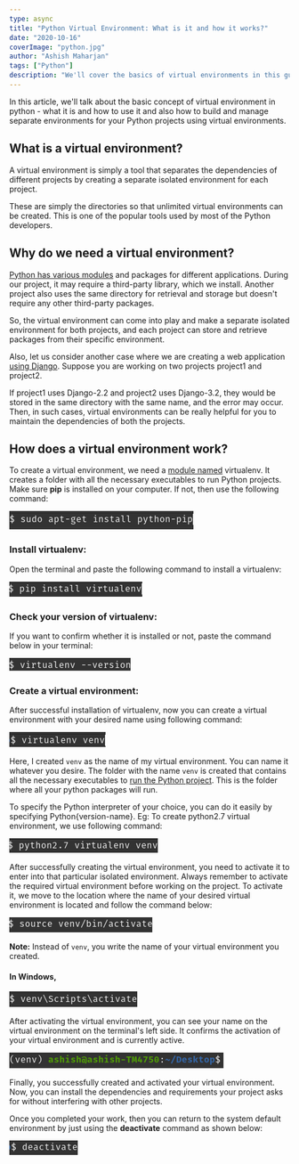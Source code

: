 ```yaml
---
type: async
title: "Python Virtual Environment: What is it and how it works?"
date: "2020-10-16"
coverImage: "python.jpg"
author: "Ashish Maharjan"
tags: ["Python"]
description: "We'll cover the basics of virtual environments in this guide and how to use them. We will then take a closer look at how virtual environments actually work."
---
```


In this article, we'll talk about the basic concept of virtual environment in python - what it is and how to use it and also how to build and manage separate environments for your Python projects using virtual environments.

## What is a virtual environment?

A virtual environment is simply a tool that separates the dependencies of different projects by creating a separate isolated environment for each project.

These are simply the directories so that unlimited virtual environments can be created. This is one of the popular tools used by most of the Python developers.

## Why do we need a virtual environment?

[Python has various modules](/python-basics-in-minutes/) and packages for different applications. During our project, it may require a third-party library, which we install. Another project also uses the same directory for retrieval and storage but doesn't require any other third-party packages.

So, the virtual environment can come into play and make a separate isolated environment for both projects, and each project can store and retrieve packages from their specific environment.

Also, let us consider another case where we are creating a web application [using Django](https://www.djangoproject.com/start/). Suppose you are working on two projects project1 and project2.

If project1 uses Django-2.2 and project2 uses Django-3.2, they would be stored in the same directory with the same name, and the error may occur. Then, in such cases, virtual environments can be really helpful for you to maintain the dependencies of both the projects.

## How does a virtual environment work?

To create a virtual environment, we need a [module named](https://pypi.org/project/virtualenv/) virtualenv. It creates a folder with all the necessary executables to run Python projects. Make sure **pip** is installed on your computer. If not, then use the following command:

<img src="pip.png" alt="Pip" /><br>

### Install virtualenv:

Open the terminal and paste the following command to install a virtualenv:

<img src="install.png" alt="Install" /><br>

### Check your version of virtualenv:

If you want to confirm whether it is installed or not, paste the command below in your terminal:

<img src="check.png" alt="Check" /><br>

### Create a virtual environment:

After successful installation of virtualenv, now you can create a virtual environment with your desired name using following command:

<img src="name.png" alt="Check" /><br>

Here, I created `venv` as the name of my virtual environment. You can name it whatever you desire. The folder with the name `venv` is created that contains all the necessary executables to [run the Python project](/speed-up-python-code/). This is the folder where all your python packages will run.

To specify the Python interpreter of your choice, you can do it easily by specifying Python{version-name}.
Eg: To create python2.7 virtual environment, we use following command:

<img src="version.png" alt="Version" /><br>

After successfully creating the virtual environment, you need to activate it to enter into that particular isolated environment. Always remember to activate the required virtual environment before working on the project. To activate it, we move to the location where the name of your desired virtual environment is located and follow the command below:

<img src="activate.png" alt="Activate" /><br>

**Note:** Instead of `venv`, you write the name of your virtual environment you created.<br>

#### In Windows,

<img src="windows.png" alt="Windows" /><br>

After activating the virtual environment, you can see your name on the virtual environment on the terminal's left side. It confirms the activation of your virtual environment and is currently active.

<img src="activated.png" alt="Activated" /><br>

Finally, you successfully created and activated your virtual environment. Now, you can install the dependencies and requirements your project asks for without interfering with other projects.

Once you completed your work, then you can return to the system default environment by just using the **deactivate** command as shown below:

<img src="deactivate.png" alt="Deactivate" />
